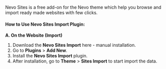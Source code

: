 Nevo Sites is a free add-on for the Nevo theme which help you browse and import ready made websites with few clicks.

#### **How to Use Nevo Sites Import Plugin:**

**A. On the Website (Import)**
1. Download the **Nevo Sites Import** here - manual installation.
2. Go to **Plugins** > **Add New**.
3. Install the **Nevo Sites Import** plugin.
4. After installation, go to **Theme** > **Sites Import** to start import the data.
